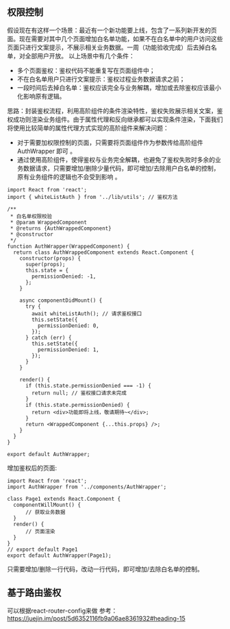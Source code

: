 ## 权限控制

假设现在有这样一个场景：最近有一个新功能要上线，包含了一系列新开发的页面。现在需要对其中几个页面增加白名单功能，如果不在白名单中的用户访问这些页面只进行文案提示，不展示相关业务数据。一周（功能验收完成）后去掉白名单，对全部用户开放。
以上场景中有几个条件：

- 多个页面鉴权：鉴权代码不能重复写在页面组件中；
- 不在白名单用户只进行文案提示：鉴权过程业务数据请求之前；
- 一段时间后去掉白名单：鉴权应该完全与业务解耦，增加或去除鉴权应该最小化影响原有逻辑。


思路：封装鉴权流程，利用高阶组件的条件渲染特性，鉴权失败展示相关文案，鉴权成功则渲染业务组件。由于属性代理和反向继承都可以实现条件渲染，下面我们将使用比较简单的属性代理方式实现的高阶组件来解决问题：

- 对于需要加权限控制的页面，只需要将页面组件作为参数传给高阶组件 AuthWrapper 即可 。
- 通过使用高阶组件，使得鉴权与业务完全解耦，也避免了鉴权失败时多余的业务数据请求，只需要增加/删除少量代码，即可增加/去除用户白名单的控制，原有业务组件的逻辑也不会受到影响 。


```
import React from 'react';
import { whiteListAuth } from '../lib/utils'; // 鉴权方法

/**
 * 白名单权限校验
 * @param WrappedComponent
 * @returns {AuthWrappedComponent}
 * @constructor
 */
function AuthWrapper(WrappedComponent) {
  return class AuthWrappedComponent extends React.Component {
    constructor(props) {
      super(props);
      this.state = {
        permissionDenied: -1,
      };
    }
    
    async componentDidMount() {
      try {
        await whiteListAuth(); // 请求鉴权接口
        this.setState({
          permissionDenied: 0,
        });
      } catch (err) {
        this.setState({
          permissionDenied: 1,
        });
      }
    }
    
    render() {
      if (this.state.permissionDenied === -1) {
        return null; // 鉴权接口请求未完成
      }
      if (this.state.permissionDenied) {
        return <div>功能即将上线，敬请期待~</div>;
      }
      return <WrappedComponent {...this.props} />;
    }
  }
}

export default AuthWrapper;

```

增加鉴权后的页面:
```
import React from 'react';
import AuthWrapper from '../components/AuthWrapper';

class Page1 extends React.Component {
  componentWillMount() {
      // 获取业务数据
  }
  render() {
      // 页面渲染
  }
}
// export default Page1
export default AuthWrapper(Page1);
```
只需要增加/删除一行代码，改动一行代码，即可增加/去除白名单的控制。


## 基于路由鉴权

可以根据react-router-config来做
参考：https://juejin.im/post/5d6352116fb9a06ae8361932#heading-15